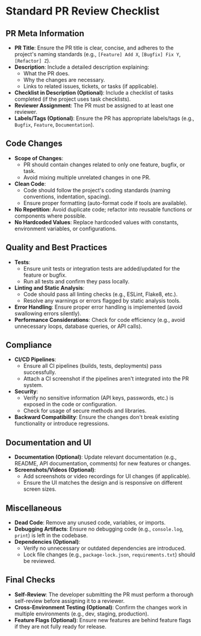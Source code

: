 # Standard PR Review Checklist

## PR Meta Information

- **PR Title**: Ensure the PR title is clear, concise, and adheres to the project's naming standards (e.g., `[Feature] Add X`, `[Bugfix] Fix Y`, `[Refactor] Z`).
- **Description**: Include a detailed description explaining:
  - What the PR does.
  - Why the changes are necessary.
  - Links to related issues, tickets, or tasks (if applicable).
- **Checklist in Description (Optional)**: Include a checklist of tasks completed (if the project uses task checklists).
- **Reviewer Assignment**: The PR must be assigned to at least one reviewer.
- **Labels/Tags (Optional)**: Ensure the PR has appropriate labels/tags (e.g., `Bugfix`, `Feature`, `Documentation`).

## Code Changes

- **Scope of Changes**:
  - PR should contain changes related to only one feature, bugfix, or task.
  - Avoid mixing multiple unrelated changes in one PR.
- **Clean Code**:
  - Code should follow the project's coding standards (naming conventions, indentation, spacing).
  - Ensure proper formatting (auto-format code if tools are available).
- **No Repetition**: Avoid duplicate code; refactor into reusable functions or components where possible.
- **No Hardcoded Values**: Replace hardcoded values with constants, environment variables, or configurations.

## Quality and Best Practices

- **Tests**:
  - Ensure unit tests or integration tests are added/updated for the feature or bugfix.
  - Run all tests and confirm they pass locally.
- **Linting and Static Analysis**:
  - Code should pass all linting checks (e.g., ESLint, Flake8, etc.).
  - Resolve any warnings or errors flagged by static analysis tools.
- **Error Handling**: Ensure proper error handling is implemented (avoid swallowing errors silently).
- **Performance Considerations**: Check for code efficiency (e.g., avoid unnecessary loops, database queries, or API calls).

## Compliance

- **CI/CD Pipelines**:
  - Ensure all CI pipelines (builds, tests, deployments) pass successfully.
  - Attach a CI screenshot if the pipelines aren't integrated into the PR system.
- **Security**:
  - Verify no sensitive information (API keys, passwords, etc.) is exposed in the code or configuration.
  - Check for usage of secure methods and libraries.
- **Backward Compatibility**: Ensure the changes don't break existing functionality or introduce regressions.

## Documentation and UI

- **Documentation (Optional)**: Update relevant documentation (e.g., README, API documentation, comments) for new features or changes.
- **Screenshots/Videos (Optional)**:
  - Add screenshots or video recordings for UI changes (if applicable).
  - Ensure the UI matches the design and is responsive on different screen sizes.

## Miscellaneous

- **Dead Code**: Remove any unused code, variables, or imports.
- **Debugging Artifacts**: Ensure no debugging code (e.g., `console.log`, `print`) is left in the codebase.
- **Dependencies (Optional)**:
  - Verify no unnecessary or outdated dependencies are introduced.
  - Lock file changes (e.g., `package-lock.json`, `requirements.txt`) should be reviewed.

## Final Checks

- **Self-Review**: The developer submitting the PR must perform a thorough self-review before assigning it to a reviewer.
- **Cross-Environment Testing (Optional)**: Confirm the changes work in multiple environments (e.g., dev, staging, production).
- **Feature Flags (Optional)**: Ensure new features are behind feature flags if they are not fully ready for release.
